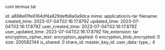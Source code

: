 com.termux.tar

id: a888e61fe6164df4a829defb8a0a9dca
mime: application/x-tar
filename: 
created_time: 2023-07-04T02:16:17.879Z
updated_time: 2023-07-04T02:16:17.879Z
user_created_time: 2023-07-04T02:16:17.879Z
user_updated_time: 2023-07-04T02:16:17.879Z
file_extension: tar
encryption_cipher_text: 
encryption_applied: 0
encryption_blob_encrypted: 0
size: 200582144
is_shared: 0
share_id: 
master_key_id: 
user_data: 
type_: 4